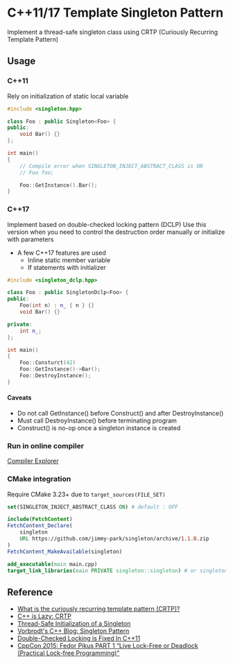 # C++11/17 Template Singleton Pattern

Implement a thread-safe singleton class using CRTP (Curiously Recurring Template Pattern)

## Usage

### C++11

Rely on initialization of static local variable

```cpp
#include <singleton.hpp>

class Foo : public Singleton<Foo> {
public:
    void Bar() {}
};

int main()
{
    // Compile error when SINGLETON_INJECT_ABSTRACT_CLASS is ON
    // Foo foo;

    Foo::GetInstance().Bar();
}
```

### C++17

Implement based on double-checked locking pattern (DCLP)
Use this version when you need to control the destruction order manually or initialize with parameters

- A few C++17 features are used
  - Inline static member variable
  - If statements with initializer

```cpp
#include <singleton_dclp.hpp>

class Foo : public SingletonDclp<Foo> {
public:
    Foo(int n) : n_ { n } {}
    void Bar() {}

private:
    int n_;
};

int main()
{
    Foo::Consturct(42)
    Foo::GetInstance()->Bar();
    Foo::DestroyInstance();
}
```

#### Caveats

- Do not call GetInstance() before Construct() and after DestroyInstance()
- Must call DestroyInstance() before terminating program
- Construct() is no-op once a singleton instance is created

### Run in online compiler

[Compiler Explorer](https://godbolt.org/z/KPhzvofYz)

### CMake integration

Require CMake 3.23+ due to `target_sources(FILE_SET)`

```CMake
set(SINGLETON_INJECT_ABSTRACT_CLASS ON) # default : OFF

include(FetchContent)
FetchContent_Declare(
    singleton
    URL https://github.com/jimmy-park/singleton/archive/1.1.0.zip
)
FetchContent_MakeAvailable(singleton)

add_executable(main main.cpp)
target_link_libraries(main PRIVATE singleton::singleton) # or singleton::singleton-dclp
```

## Reference

- [What is the curiously recurring template pattern (CRTP)?](https://stackoverflow.com/questions/4173254/what-is-the-curiously-recurring-template-pattern-crtp/4173298#4173298)
- [C++ is Lazy: CRTP](https://www.modernescpp.com/index.php/component/content/article/42-blog/functional/273-c-is-still-lazy)
- [Thread-Safe Initialization of a Singleton](https://www.modernescpp.com/index.php/thread-safe-initialization-of-a-singleton)
- [Vorbrodt's C++ Blog: Singleton Pattern](https://vorbrodt.blog/2020/07/10/singleton-pattern/)
- [Double-Checked Locking is Fixed In C++11](https://preshing.com/20130930/double-checked-locking-is-fixed-in-cpp11/)
- [CppCon 2015: Fedor Pikus PART 1 “Live Lock-Free or Deadlock (Practical Lock-free Programming)"](https://www.youtube.com/watch?v=lVBvHbJsg5Y)
